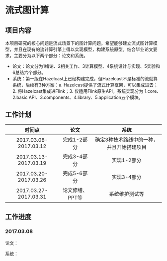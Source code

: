 # 流式图计算

## 项目内容

​    本项目研究的核心问题是流式场景下的图计算问题。希望能够建立流式图计算模型，并且在现有的流计算引擎上得以实现模型，构建系统原型。结合毕业论文要求，主要分为以下两个部分：论文和系统。

+ 论文：论文分为1绪论、2相关工作、3计算模型、4系统设计与实现、5实验和6总结六个部分。
+ 系统：第一版在Hazelcast上已经构建完成，但Hazelcast不是标准的流就算系统，后续有3种方案：a. Hazelcast提供了流式计算框架，可以集成进去；2. 将Hazelcast集成进Flink；3. 仅适用Flink原生API。系统实现分为 1.core、2.basic API、3.components、4.library、5.application五个模块。

## 工作计划

|          时间点          |    论文     |          系统           |
| :-------------------: | :-------: | :-------------------: |
| 2017.03.08-2017.03.12 |  完成1-2部分  | 确定3种技术路线中的一种，并且开始搭建项目 |
| 2017.03.13-2017.03.19 |  完成3-4部分  |        实现1-2部分        |
| 2017.03.20-2017.03.26 |  完成5-6部分  |        实现3-4部分        |
| 2017.03.27-2017.03.31 | 论文修缮、PPT等 |        系统维护测试等        |

## 工作进度

### 2017.03.08

论文：

系统：